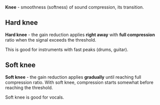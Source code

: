 **Knee** - smoothness (softness) of sound compression, its transition. 

## Hard knee

**Hard knee** - the gain reduction applies **right away** with **full compression** ratio when the signal exceeds the threshold.

This is good for instruments with fast peaks (drums, guitar). 

## Soft knee

**Soft knee** - the gain reduction applies **gradually** until reaching full  compression ratio. With soft knee, compression starts somewhat before reaching the threshold. 

Soft knee is good for vocals.